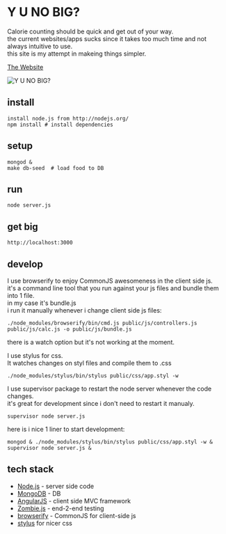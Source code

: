 Y U NO BIG?
===========

Calorie counting should be quick and get out of your way.  
the current websites/apps sucks since it takes too much time and not always intuitive to use.  
this site is my attempt in makeing things simpler.

[The Website](http://108.227.82.183:3000)

![Y U NO BIG?](http://images2.fanpop.com/image/photos/11400000/mini-cat-cats-11415636-159-142.jpg)

install
-------

    install node.js from http://nodejs.org/
    npm install # install dependencies

setup
-----

    mongod &
    make db-seed  # load food to DB

run
---

    node server.js

get big
-------

    http://localhost:3000

develop
-------

I use browserify to enjoy CommonJS awesomeness in the client side js.  
it's a command line tool that you run against your js files and bundle them into 1 file.  
in my case it's bundle.js  
i run it manually whenever i change client side js files:  

    ./node_modules/browserify/bin/cmd.js public/js/controllers.js public/js/calc.js -o public/js/bundle.js  

there is a watch option but it's not working at the moment.  

I use stylus for css.   
It watches changes on styl files and compile them to .css  

    ./node_modules/stylus/bin/stylus public/css/app.styl -w  

I use supervisor package to restart the node server whenever the code changes.  
it's great for development since i don't need to restart it manualy.  

    supervisor node server.js

here is i nice 1 liner to start development:

    mongod & ./node_modules/stylus/bin/stylus public/css/app.styl -w & supervisor node server.js &

tech stack
----------

* [Node.js](http://nodejs.org/) - server side code
* [MongoDB](http://www.mongodb.org/) - DB
* [AngularJS](http://angularjs.org/) - client side MVC framework
* [Zombie.js](http://zombie.labnotes.org/) - end-2-end testing
* [browserify](https://github.com/substack/node-browserify) - CommonJS for client-side js
* [stylus](http://learnboost.github.com/stylus/) for nicer css

